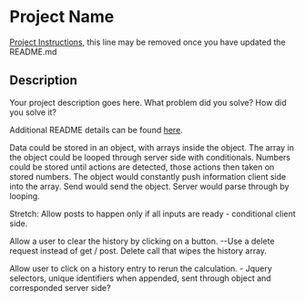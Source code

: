 # Project Name

[Project Instructions](./INSTRUCTIONS.md), this line may be removed once you have updated the README.md

## Description

Your project description goes here. What problem did you solve? How did you solve it?

Additional README details can be found [here](https://github.com/PrimeAcademy/readme-template/blob/master/README.md).


Data could be stored in an object, with arrays inside the object. The array in the object could be looped through server side with conditionals. Numbers could be stored until actions are detected, those actions then taken on stored numbers. The object would constantly push information client side into the array. Send would send the object. Server would parse through by looping. 


Stretch:
Allow posts to happen only if all inputs are ready - conditional client side.

Allow a user to clear the history by clicking on a button. --Use a delete request instead of get / post. Delete call that wipes the history array.

Allow user to click on a history entry to rerun the calculation. - Jquery selectors, unique identifiers when appended, sent through object and corresponded server side?